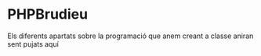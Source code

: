 # PHPBrudieu
Els diferents apartats sobre la programació que anem creant a classe aniran sent pujats aquí

